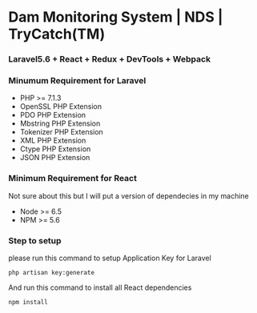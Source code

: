 # Dam Monitoring System | NDS | TryCatch(TM)
### Laravel5.6 + React + Redux + DevTools + Webpack

### Minumum Requirement for Laravel
- PHP >= 7.1.3
- OpenSSL PHP Extension
- PDO PHP Extension
- Mbstring PHP Extension
- Tokenizer PHP Extension
- XML PHP Extension
- Ctype PHP Extension
- JSON PHP Extension


### Minimum Requirement for React
Not sure about this but I will put a version of dependecies in my machine
 - Node >= 6.5
 - NPM >= 5.6

### Step to setup
please run this command to setup Application Key for Laravel

`php artisan key:generate`

And run this command to install all React dependencies

`npm install`
